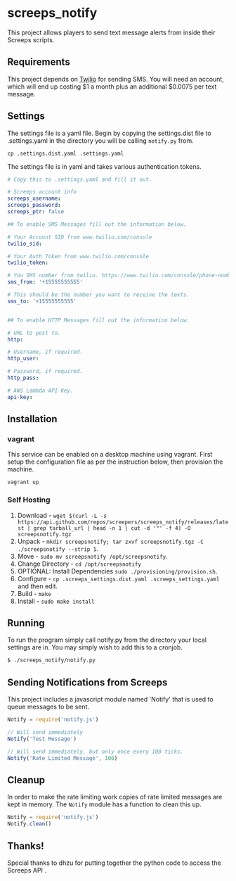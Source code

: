 # screeps_notify

This project allows players to send text message alerts from inside their
Screeps scripts.


## Requirements

This project depends on [Twilio](https://www.twilio.com) for sending SMS. You
will need an account, which will end up costing $1 a month plus an additional
$0.0075 per text message.


## Settings

The settings file is a yaml file. Begin by copying the settings.dist file to
.settings.yaml in the directory you will be calling `notify.py` from.

```
cp .settings.dist.yaml .settings.yaml
```

The settings file is in yaml and takes various authentication tokens.

```yaml
# Copy this to .settings.yaml and fill it out.

# Screeps account info
screeps_username:
screeps_password:
screeps_ptr: false

## To enable SMS Messages fill out the information below.

# Your Account SID from www.twilio.com/console
twilio_sid:

# Your Auth Token from www.twilio.com/console
twilio_token:

# You SMS number from twilio. https://www.twilio.com/console/phone-numbers/dashboard
sms_from: '+15555555555'

# This should be the number you want to receive the texts.
sms_to: '+15555555555'


## To enable HTTP Messages fill out the information below.

# URL to post to.
http:

# Username, if required.
http_user:

# Password, if required.
http_pass:

# AWS Lambda API Key.
api-key:
```





## Installation

### vagrant

This service can be enabled on a desktop machine using vagrant. First setup the
configuration file as per the instruction below, then provision the machine.

```
vagrant up
```


### Self Hosting

1. Download - `wget $(curl -L -s https://api.github.com/repos/screepers/screeps_notify/releases/latest | grep tarball_url | head -n 1 | cut -d '"' -f 4) -O screepsnotify.tgz`
2. Unpack - `mkdir screepsnotify; tar zxvf screepsnotify.tgz -C ./screepsnotify --strip 1`.
3. Move - `sudo mv screepsnotify /opt/screepsnotify`.
4. Change Directory - `cd /opt/screepsnotify`
5. OPTIONAL: Install Dependencies `sudo ./provisioning/provision.sh`.
6. Configure - `cp .screeps_settings.dist.yaml .screeps_settings.yaml` and then edit.
7. Build - `make`
8. Install - `sudo make install`


## Running

To run the program simply call notify.py from the directory your local settings
are in. You may simply wish to add this to a cronjob.

```bash
$ ./screeps_notify/notify.py
```


## Sending Notifications from Screeps

This project includes a javascript module named 'Notify' that is used to queue
messages to be sent.

```js
Notify = require('notify.js')

// Will send immediately
Notify('Test Message')

// Will send immediately, but only once every 100 ticks.
Notify('Rate Limited Message', 100)
```


## Cleanup

In order to make the rate limiting work copies of rate limited messages are kept
in memory. The `Notify` module has a function to clean this up.

```js
Notify = require('notify.js')
Notify.clean()
```


## Thanks!

Special thanks to dhzu for putting together the python code to access the
Screeps API .

